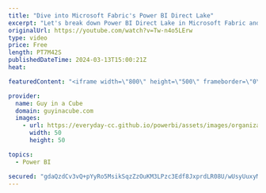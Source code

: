 ```yaml
---
title: "Dive into Microsoft Fabric's Power BI Direct Lake"
excerpt: "Let's break down Power BI Direct Lake in Microsoft Fabric and explain how you can leverage one copy of the data from OneLake. Patrick explains!  Direct Lake   https://learn.microsoft.com/power-bi/enterprise/directlake-overview  📢 Become a member: https://guyinacu.be/membership \r \r *******************"
originalUrl: https://youtube.com/watch?v=Tw-n4o5LErw
type: video
price: Free
length: PT7M42S
publishedDateTime: 2024-03-13T15:00:21Z
heat: 

featuredContent: "<iframe width=\"800\" height=\"500\" frameborder=\"0\" src=\"https://www.youtube.com/embed/Tw-n4o5LErw\" allow=\"accelerometer; autoplay; encrypted-media; gyroscope; picture-in-picture\" allowfullscreen></iframe>"

provider:
  name: Guy in a Cube
  domain: guyinacube.com
  images:
    - url: https://everyday-cc.github.io/powerbi/assets/images/organizations/guyinacube.com-50x50.jpg
      width: 50
      height: 50

topics:
  - Power BI

secured: "gdaQzdCv3vQ+pYyRo5MsikSqzZzOuKM3LPzc3Edf8JxprdLR08U/wUsyUuxyMnBsKMNgjWpJDEhr+7/YG3BUXtZPX9/MJj6bMYU3XfSTO28xah0j0yMZGfuNkfxDZQrJMxae4lt7PnE/V2dofwpQlL0CcCgUmT8yxAaAMdg0j93hsoSuLPREMlaLOmoNIRmUOCXhb2jLNYltBZXx3HaUvGNqLG8cCx697Y27WzqvLKDV/B4u8VOcBVssenE9E7aURbDsqV4G2c55MLxZVdeJiyVVmDFVBpVEwPtxsG81S8lYTT0pyJrYx+ve9yzLmfJfT+K6Dzq9KP6BgrW/fGbAlOgBJT/AFTs1LgWPbXpcBvHeNIVD/UdZ/cKI9XUqT/646iO5X1IfMRcB/uzEd5o+SoUrR6hyZQFndUAodOXx/1E=;1D6h8gSKM9bchQZFXF0Fig=="
---
```


